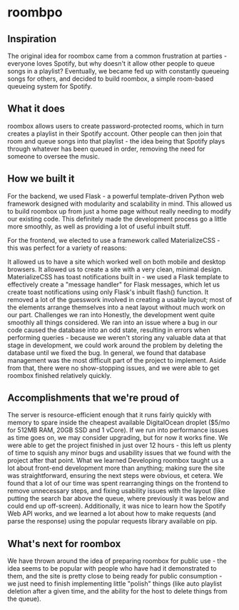 # roombpo
## Inspiration
The original idea for roombox came from a common frustration at parties - everyone loves Spotify, but why doesn't it allow other people to queue songs in a playlist? Eventually, we became fed up with constantly queueing songs for others, and decided to build roombox, a simple room-based queueing system for Spotify.

## What it does
roombox allows users to create password-protected rooms, which in turn creates a playlist in their Spotify account. Other people can then join that room and queue songs into that playlist - the idea being that Spotify plays through whatever has been queued in order, removing the need for someone to oversee the music.

## How we built it
For the backend, we used Flask - a powerful template-driven Python web framework designed with modularity and scalability in mind. This allowed us to build roombox up from just a home page without really needing to modify our existing code. This definitely made the development process go a little more smoothly, as well as providing a lot of useful inbuilt stuff.

For the frontend, we elected to use a framework called MaterializeCSS - this was perfect for a variety of reasons:

It allowed us to have a site which worked well on both mobile and desktop browsers.
It allowed us to create a site with a very clean, minimal design.
MaterializeCSS has toast notifications built in - we used a Flask template to effectively create a "message handler" for Flask messages, which let us create toast notifications using only Flask's inbuilt flash() function.
It removed a lot of the guesswork involved in creating a usable layout; most of the elements arrange themselves into a neat layout without much work on our part.
Challenges we ran into
Honestly, the development went quite smoothly all things considered. We ran into an issue where a bug in our code caused the database into an odd state, resulting in errors when performing queries - because we weren't storing any valuable data at that stage in development, we could work around the problem by deleting the database until we fixed the bug. In general, we found that database management was the most difficult part of the project to implement. Aside from that, there were no show-stopping issues, and we were able to get roombox finished relatively quickly.

## Accomplishments that we're proud of
The server is resource-efficient enough that it runs fairly quickly with memory to spare inside the cheapest available DigitalOcean droplet ($5/mo for 512MB RAM, 20GB SSD and 1 vCore). If we run into performance issues as time goes on, we may consider upgrading, but for now it works fine.
We were able to get the project finished in just over 12 hours - this left us plenty of time to squish any minor bugs and usability issues that we found with the project after that point.
What we learned
Developing roombox taught us a lot about front-end development more than anything; making sure the site was straightforward, ensuring the next steps were obvious, et cetera. We found that a lot of our time was spent rearranging things on the frontend to remove unnecessary steps, and fixing usability issues with the layout (like putting the search bar above the queue, where previously it was below and could end up off-screen). Additionally, it was nice to learn how the Spotify Web API works, and we learned a lot about how to make requests (and parse the response) using the popular requests library available on pip.

## What's next for roombox
We have thrown around the idea of preparing roombox for public use - the idea seems to be popular with people who have had it demonstrated to them, and the site is pretty close to being ready for public consumption - we just need to finish implementing little "polish" things (like auto playlist deletion after a given time, and the ability for the host to delete things from the queue).
